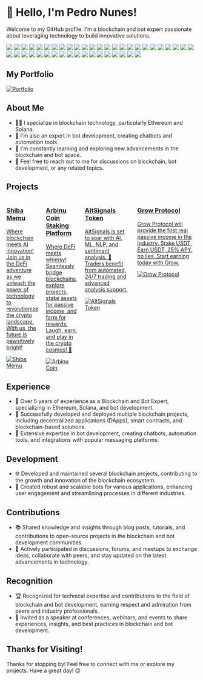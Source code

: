 # 👋 Hello, I'm Pedro Nunes!

Welcome to my GitHub profile. I'm a blockchain and bot expert passionate about leveraging technology to build innovative solutions. 

<p>
<!-- Blockchain -->
<img src="https://img.shields.io/badge/Blockchain-ffc8dd?style=for-the-badge&logo=ethereum&logoColor=white" />

<!-- Ethereum -->
<img src="https://img.shields.io/badge/Ethereum-a2d2ff?style=for-the-badge&logo=ethereum&logoColor=white" />

<!-- Solana -->
<img src="https://img.shields.io/badge/Solana-ffafcc?style=for-the-badge&logo=solana&logoColor=white" />

<!-- Solidity -->
<img src="https://img.shields.io/badge/Solidity-4FC00D?style=for-the-badge&logo=solidity&logoColor=white" />

<!-- Rust -->
<img src="https://img.shields.io/badge/Rust-d62828?style=for-the-badge&logo=rust&logoColor=white" />

<!-- Web3.js -->
<img src="https://img.shields.io/badge/Web3.js-90e0ef?style=for-the-badge&logo=web3.js&logoColor=white" />

<!-- Bot -->
<img src="https://img.shields.io/badge/Bot-4FC08D?style=for-the-badge&logo=bot&logoColor=white" />

<!-- Telegram Bot -->
<img src="https://img.shields.io/badge/Telegram%20Bot-3a86ff?style=for-the-badge&logo=telegram&logoColor=white" />

<!-- Discord Bot -->
<img src="https://img.shields.io/badge/Discord%20Bot-7209b7?style=for-the-badge&logo=discord&logoColor=white" />

<!-- Whatsapp Bot -->
<img src="https://img.shields.io/badge/Whatsapp%20Bot-99d98c?style=for-the-badge&logo=whatsapp&logoColor=white" />

<!-- AI -->
<img src="https://img.shields.io/badge/AI-4FC08D?style=for-the-badge&logo=ai&logoColor=white" />

<!-- Ruby -->
<img src="https://img.shields.io/badge/Ruby-CC342D?style=for-the-badge&logo=ruby&logoColor=white" />

<!-- React -->
<img src="https://img.shields.io/badge/React-61DAFB?style=for-the-badge&logo=react&logoColor=white" />

<!-- Vue.js -->
<img src="https://img.shields.io/badge/Vue.js-4FC08D?style=for-the-badge&logo=vue.js&logoColor=white" />

<!-- Angular -->
<img src="https://img.shields.io/badge/Angular-4FC08D?style=for-the-badge&logo=angular&logoColor=white" />

<!-- Express.js -->
<img src="https://img.shields.io/badge/Express.js-4FC08D?style=for-the-badge&logo=express&logoColor=white" />

<!-- Next.js -->
<img src="https://img.shields.io/badge/Next.js-4FC08D?style=for-the-badge&logo=next.js&logoColor=white" />

<!-- MongoDB -->
<img src="https://img.shields.io/badge/MongoDB-4FC08D?style=for-the-badge&logo=mongodb&logoColor=white" />

<!-- MySQL -->
<img src="https://img.shields.io/badge/MySQL-4FC08D?style=for-the-badge&logo=mysql&logoColor=white" />

<!-- PostgreSQL -->
<img src="https://img.shields.io/badge/PostgreSQL-4FC08D?style=for-the-badge&logo=postgresql&logoColor=white" />

<!-- Firebase -->
<img src="https://img.shields.io/badge/Firebase-4FC08D?style=for-the-badge&logo=firebase&logoColor=white" />

<!-- JavaScript -->
<img src="https://img.shields.io/badge/JavaScript-4FC08D?style=for-the-badge&logo=javascript&logoColor=white" />

<!-- TypeScript -->
<img src="https://img.shields.io/badge/TypeScript-4FC08D?style=for-the-badge&logo=typescript&logoColor=white" />

<!-- Node.js -->
<img src="https://img.shields.io/badge/Node.js-4FC08D?style=for-the-badge&logo=node.js&logoColor=white" />

<!-- C++ -->
<img src="https://img.shields.io/badge/C++-00599C?style=for-the-badge&logo=c%2B%2B&logoColor=white" />

<!-- Python -->
<img src="https://img.shields.io/badge/Python-3776AB?style=for-the-badge&logo=python&logoColor=white" />

<!-- Django -->
<img src="https://img.shields.io/badge/Django-092E20?style=for-the-badge&logo=django&logoColor=white" />

<!-- Laravel -->
<img src="https://img.shields.io/badge/Laravel-FF2D20?style=for-the-badge&logo=laravel&logoColor=white" />

<!-- PHP -->
<img src="https://img.shields.io/badge/PHP-777BB4?style=for-the-badge&logo=php&logoColor=white" />

<!-- WordPress -->
<img src="https://img.shields.io/badge/WordPress-21759B?style=for-the-badge&logo=wordpress&logoColor=white" />

<!-- HTML -->
<img src="https://img.shields.io/badge/HTML-E34F26?style=for-the-badge&logo=html5&logoColor=white" />

<!-- CSS -->
<img src="https://img.shields.io/badge/CSS-1572B6?style=for-the-badge&logo=css3&logoColor=white" />
<!-- Git -->
<img src="https://img.shields.io/badge/Git-F05032?style=for-the-badge&logo=git&logoColor=white" />

<!-- Docker -->
<img src="https://img.shields.io/badge/Docker-2496ED?style=for-the-badge&logo=docker&logoColor=white" />

<!-- Android -->
<img src="https://img.shields.io/badge/Android-3DDC84?style=for-the-badge&logo=android&logoColor=white" />

<!-- Java -->
<img src="https://img.shields.io/badge/Java-007396?style=for-the-badge&logo=java&logoColor=white" />

<!-- Kotlin -->
<img src="https://img.shields.io/badge/Kotlin-0095D5?style=for-the-badge&logo=kotlin&logoColor=white" />

<!-- AWS -->
<img src="https://img.shields.io/badge/AWS-232F3E?style=for-the-badge&logo=amazonaws&logoColor=white" />

<!-- Azure -->
<img src="https://img.shields.io/badge/Azure-0089D6?style=for-the-badge&logo=microsoftazure&logoColor=white" />

<!-- Google Cloud -->
<img src="https://img.shields.io/badge/Google%20Cloud-4285F4?style=for-the-badge&logo=google-cloud&logoColor=white" />

<!-- Heroku -->
<img src="https://img.shields.io/badge/Heroku-430098?style=for-the-badge&logo=heroku&logoColor=white" />

<!-- Kubernetes -->
<img src="https://img.shields.io/badge/Kubernetes-326CE5?style=for-the-badge&logo=kubernetes&logoColor=white" />

<!-- Redis -->
<img src="https://img.shields.io/badge/Redis-DC382D?style=for-the-badge&logo=redis&logoColor=white" />

</p>

## My Portfolio
[![Portfolio](https://pedroportfolio.vercel.app/image/screen.png)](https://pedroportfolio.vercel.app)

## About Me

- 👨‍💻 I specialize in blockchain technology, particularly Ethereum and Solana.
- 🤖 I'm also an expert in bot development, creating chatbots and automation tools.
- 🌱 I'm constantly learning and exploring new advancements in the blockchain and bot space.
- 💬 Feel free to reach out to me for discussions on blockchain, bot development, or any related topics.

## Projects

<div style="display: flex; flex-wrap: wrap; gap: 20px;">
    <div style="flex: 1; max-width: 45%;">
        <a href="https://shibamemu.com/" target="_blank">
            <h3>Shiba Memu</h3>
            <p>Where blockchain meets AI innovation! Join us in the DeFi adventure as we unleash the power of technology to revolutionize the crypto landscape. With us, the future is pawsitively bright!</p>
            <img src="https://pedroportfolio.vercel.app/projects/shiba.png" alt="Shiba Memu">
        </a>
    </div>
    <div style="flex: 2; max-width: 45%;">
        <a href="https://stake.arbinucoin.com/" target="_blank">
            <h3>Arbinu Coin Staking Platform</h3>
            <p>Where DeFi meets whimsy! Seamlessly bridge blockchains, explore projects, stake assets for passive income, and farm for rewards. Laugh, earn, and play in the crypto cosmos! 🐾</p>
            <img src="https://pedroportfolio.vercel.app/projects/arbinu.png" alt="Arbinu Coin">
        </a>
    </div>
    <div style="flex: 3; max-width: 45%;">
        <a href="https://token.altsignals.io/" target="_blank">
            <h3>AltSignals Token</h3>
            <p>AltSignals is set to soar with AI, ML, NLP, and sentiment analysis. 🚀 Traders benefit from automated, 24/7 trading and advanced analysis support.</p>
            <img src="https://pedroportfolio.vercel.app/projects/altsignal.png" alt="AltSignals Token">
        </a>
    </div>
    <div style="flex: 4; max-width: 45%;">
        <a href="https://growprotocol.net/" target="_blank">
            <h3>Grow Protocol</h3>
            <p>Grow Protocol will provide the first real passive income in the industry. Stake USDT, Earn USDT, 25% APY, no lies. Start earning today with Grow.</p>
            <img src="https://pedroportfolio.vercel.app/projects/grow.png" alt="Grow Protocol">
        </a>
    </div>
</div>

## Experience

- 💼 Over 5 years of experience as a Blockchain and Bot Expert, specializing in Ethereum, Solana, and bot development.
- 🚀 Successfully developed and deployed multiple blockchain projects, including decentralized applications (DApps), smart contracts, and blockchain-based solutions.
- 🤖 Extensive expertise in bot development, creating chatbots, automation tools, and integrations with popular messaging platforms.

## Development

- 🌐 Developed and maintained several blockchain projects, contributing to the growth and innovation of the blockchain ecosystem.
- 🤖 Created robust and scalable bots for various applications, enhancing user engagement and streamlining processes in different industries.

## Contributions

- 📚 Shared knowledge and insights through blog posts, tutorials, and contributions to open-source projects in the blockchain and bot development communities.
- 🌟 Actively participated in discussions, forums, and meetups to exchange ideas, collaborate with peers, and stay updated on the latest advancements in technology.

## Recognition

- 🏆 Recognized for technical expertise and contributions to the field of blockchain and bot development, earning respect and admiration from peers and industry professionals.
- 🎤 Invited as a speaker at conferences, webinars, and events to share experiences, insights, and best practices in blockchain and bot development.

## Thanks for Visiting!

Thanks for stopping by! Feel free to connect with me or explore my projects. Have a great day! 😊
